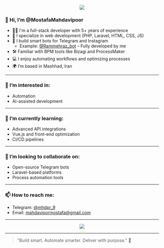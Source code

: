 <p align="center">
  <img src="https://capsule-render.vercel.app/api?type=terminal&color=0d1117&fontColor=00ff00&height=120&section=header&text=Mostafa%20Mahdavipoor&fontSize=30" />
</p>

### 👋 Hi, I’m @MostafaMahdavipoor

- 👨‍💻 I'm a full-stack developer with 5+ years of experience  
- 🧠 I specialize in web development (PHP, Laravel, HTML, CSS, JS)  
- 🤖 I build smart bots for Telegram and Instagram  
  - Example: [@Rammehraz_bot](https://t.me/Rammehraz_bot) – Fully developed by me  
- 🛠️ Familiar with BPM tools like Bizagi and ProcessMaker  
- 💻 I enjoy automating workflows and optimizing processes  
- 🌍 I’m based in Mashhad, Iran  

---

### 👀 I’m interested in:
- Automation  
- AI-assisted development  

---

### 🌱 I’m currently learning:
- Advanced API integrations  
- Vue.js and front-end optimization  
- CI/CD pipelines  

---

### 💞️ I’m looking to collaborate on:
- Open-source Telegram bots  
- Laravel-based platforms  
- Process automation tools  

---

### 📫 How to reach me:
- Telegram: [@mhdpr_9](https://t.me/mhdpr_9)  
- Email: [mahdavipormostafa@gmail.com](mailto:mahdavipormostafa@gmail.com)  

---

<p align="center">
  <img src="https://github-readme-stats.vercel.app/api?username=MostafaMahdavipoor&show_icons=true&theme=tokyonight" />
</p>

---

> "Build smart. Automate smarter. Deliver with purpose." 🚀
